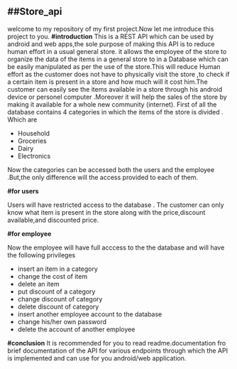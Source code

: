 ﻿## ##Store_api
welcome to my repository of my first project.Now let me introduce this project to you.
**#introduction**
 This is a REST API which can be used by android and web apps,the sole purpose of making this API is to reduce human effort in a usual general store.
 it allows the employee of the store to organize the data of the items in a general store to in a Database which can be easily manipulated as per the use of the store.This will reduce Human effort as the customer does not have to physically visit the store ,to check if a certain item is present in a store and how much will it cost him.The customer can easily see the items available in a store through his android device or personel computer .Moreover it will help the sales of the store by making it available for a whole new community (internet).
 First of all the database contains 4 categories in which the items of the store is divided . Which are 

 - Household
 - Groceries
 - Dairy
 - Electronics

Now the categories can be accessed both the users and the employee .But,the only difference will the access provided to each of them.


**#for users**


Users will have restricted access to the database . The customer can only know what item is present in the store along with the price,discount available,and discounted price.


**#for employee** 


Now the employee will have full acccess to the the database and will have the following privileges

 - insert an item in a category
 - change the cost of item
 - delete an item
 - put discount of a category
 - change discount of category
 - delete discount of category
 - insert another employee account to the database
 - change his/her own password  
 - delete the account of another employee
 

**#conclusion**
 It is recommended for you to read readme.documentation fro brief documentation of the API for various endpoints through which the API is implemented and can use for you android/web application.

																													    
